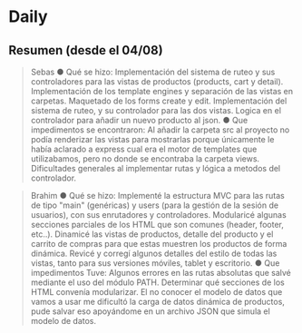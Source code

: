 # Daily

## Resumen (desde el 04/08)
> Sebas
● Qué se hizo:  Implementación del sistema de ruteo y sus controladores para las vistas de productos (products, cart y detail). Implementación de los template engines y separación de las vistas en carpetas. Maquetado de los forms create y edit. Implementación del sistema de ruteo, y su controlador para las dos vistas. Logica en el controlador para añadir un nuevo producto al json.
● Que impedimentos se encontraron:  Al añadir la carpeta src al proyecto no podía renderizar las vistas para mostrarlas porque únicamente le había aclarado a express cual era el motor de templates que utilizabamos, pero no donde se encontraba la carpeta views. Dificultades generales al implementar rutas y lógica a metodos del controlador.

> Brahim
● Qué se hizo: Implementé la estructura MVC para las rutas de tipo "main" (genéricas) y users (para la gestión de la sesión de usuarios), con sus enrutadores y controladores. Modularicé algunas secciones parciales de los HTML que son comunes (header, footer, etc..). Dinamicé las vistas de productos, detalle del producto y el carrito de compras para que estas muestren los productos de forma dinámica. Revicé y corregí algunos detalles del estilo de todas las vistas, tanto para sus versiones móviles, tablet y escritorio.
● Que impedimentos Tuve: Algunos errores en las rutas absolutas que salvé mediante el uso del módulo PATH.
Determinar qué secciones de los HTML convenía modularizar. El no conocer el modelo de datos que vamos a usar me dificultó la carga de datos dinámica de productos, pude salvar eso apoyándome en un archivo JSON que simula el modelo de datos.